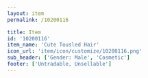 ```yaml
---
layout: item
permalink: /10200116

title: Item
id: '10200116'
item_name: 'Cute Tousled Hair'
icon_url: 'item/icon/customize/10200116.png'
sub_header: ['Gender: Male', 'Cosmetic']
footer: ['Untradable, Unsellable']
---
```

